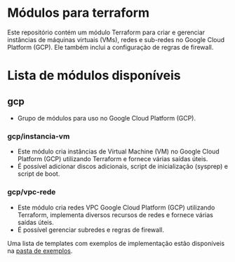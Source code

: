 # Módulos para terraform

Este repositório contém um módulo Terraform para criar e gerenciar instâncias de máquinas virtuais (VMs), redes e sub-redes no Google Cloud Platform (GCP). Ele também inclui a configuração de regras de firewall.

# Lista de módulos disponíveis

## gcp
- Grupo de módulos para uso no Google Cloud Platform (GCP).

### gcp/instancia-vm
- Este módulo cria instâncias de Virtual Machine (VM) no Google Cloud Platform (GCP) utilizando Terraform e fornece várias saídas úteis.
- É possível adicionar discos adicionais, script de inicialização (sysprep) e script de boot.

### gcp/vpc-rede
- Este módulo cria redes VPC Google Cloud Platform (GCP) utilizando Terraform, implementa diversos recursos de redes e fornece várias saídas úteis.
- É possível gerenciar subredes e regras de firewall.

Uma lista de templates com exemplos de implementação estão disponíveis na [pasta de exemplos](https://github.com/EscolaDevOps/terraform-modules/tree/main/exemplos).
